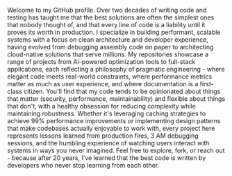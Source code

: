 Welcome to my GitHub profile. Over two decades of writing code and testing has taught me that the best solutions are often the simplest ones that nobody thought of, and that every line of code is a liability until it proves its worth in production. I specialize in building performant, scalable systems with a focus on clean architecture and developer experience, having evolved from debugging assembly code on paper to architecting cloud-native solutions that serve millions. My repositories showcase a range of projects from AI-powered optimization tools to full-stack applications, each reflecting a philosophy of pragmatic engineering - where elegant code meets real-world constraints, where performance metrics matter as much as user experience, and where documentation is a first-class citizen. You'll find that my code tends to be opinionated about things that matter (security, performance, maintainability) and flexible about things that don't, with a healthy obsession for reducing complexity while maintaining robustness. Whether it's leveraging caching strategies to achieve 99% performance improvements or implementing design patterns that make codebases actually enjoyable to work with, every project here represents lessons learned from production fires, 3 AM debugging sessions, and the humbling experience of watching users interact with systems in ways you never imagined. Feel free to explore, fork, or reach out - because after 20 years, I've learned that the best code is written by developers who never stop learning from each other.
